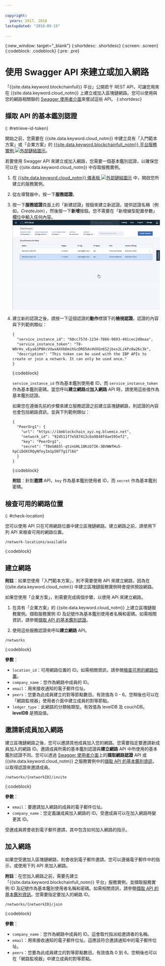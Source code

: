 ```yaml
---

copyright:
  years: 2017, 2018
lastupdated: "2018-05-15"

---
```


{:new_window: target="_blank"}
{:shortdesc: .shortdesc}
{:screen: .screen}
{:codeblock: .codeblock}
{:pre: .pre}

# 使用 Swagger API 來建立或加入網路

「{{site.data.keyword.blockchainfull}} 平台」公開若干 REST API，可讓您用來在 {{site.data.keyword.cloud_notm}} 上建立或加入區塊鏈網路。您可以使用與您的網路相關聯的 [Swagger 使用者介面](swagger_apis.html)來嘗試這些 API。
{:shortdesc}


## 擷取 API 的基本鑑別認證
{: #retrieve-id-token}

開始之前，您需要在 {{site.data.keyword.cloud_notm}} 中建立具有「入門範本方案」或「企業方案」的 [{{site.data.keyword.blockchainfull_notm}} 平台服務實例 ![外部鏈結圖示](../images/external_link.svg "外部鏈結圖示")](https://console.bluemix.net/catalog/services/blockchain)。

若要使用 Swagger API 來建立或加入網路，您需要一個基本鑑別認證，以確保您可以在 {{site.data.keyword.cloud_notm}} 中存取服務實例。

1. 在 [{{site.data.keyword.cloud_notm}} 儀表板 ![外部鏈結圖示](../images/external_link.svg "外部鏈結圖示")](https://console.bluemix.net/dashboard/apps/) 中，開啟您所建立的服務實例。
2. 從左導覽器中，按一下**服務認證**。
3. 按一下**服務認證**頁面上的「新建認證」按鈕來建立新認證。提供認證名稱（例如，*CreateJoin*），然後按一下**新增**按鈕。您不需要在「新增線型配置參數」欄位中輸入任何內容。
    ![擷取服務認證](../images/service_credentials.gif "擷取服務認證")
4. 建立新的認證之後，請按一下這個認證的**動作**標頭下的**檢視認證**。認證的內容與下列範例類似：

    ```
    {
      "service_instance_id": "60cc757d-1234-7866-9893-491cec2d0eaa",
      "service_instance_token": "T8-W0rHv_vEya63P8KcVUwxAXXbDmihGcDRD5AcHVXGn6S2jbxx2LikPz8w26c3k",
      "description": "This token can be used with the IBP APIs to create or join a network. It can only be used once."
    }
    ```
    {:codeblock}

    `service_instance_id` 作為基本鑑別使用者 ID，而 `service_instance_token` 作為基本鑑別密碼。當您呼叫**建立網路**或**加入網路** API 時，請使用這些值作為基本鑑別認證。

    如果您在遵循先前的步驟來建立服務認證之前建立區塊鏈網路，則認證的內容也會包括網路資訊，並與下列範例類似：

    ```
    {
      "PeerOrg1": {
        "url": "https://ibmblockchain_xyz.ng.bluemix.net",
        "network_id": "92d511f7e587413c8a9848fdae595ef2",
        "key": "PeerOrg1",
        "secret": "T8eUA65l-qtznUHL10KzQ7IK-3BVWWfHu5-hpCiDdXCRQyNfeyIm1p5NT7g17l6U"
      }
    }
    ```
    {:codeblock}

    **附註**：針對**邀請** API，`key` 作為基本鑑別使用者 ID，而 `secret` 作為基本鑑別密碼。


## 檢查可用的網路位置
{: #check-location}

您可以使用 API 只在可用網路位置中建立區塊鏈網路。建立網路之前，請使用下列 API 來檢查可用的網路位置。

```
/network-locations/available
```
{:codeblock}


## 建立網路

**附註**：如果您使用「入門範本方案」，則不需要使用 API 來建立網路，因為在 {{site.data.keyword.cloud_notm}} 中建立區塊鏈服務實例時會提供預設網路。

如果您使用「企業方案」，則需要完成兩個步驟，以使用 API 來建立網路。

1. 在具有「企業方案」<!-- or Enterprise Plus Plan-->的 {{site.data.keyword.cloud_notm}} 上建立區塊鏈服務實例。擷取服務實例 ID 及記號作為基本鑑別使用者名稱和密碼。如需相關資訊，請參閱[擷取 API 的基本鑑別認證](#retrieve-id-token)。

2. 使用這些服務認證來呼叫**建立網路** API。

```
/networks
```
{:codeblock}

**參數**：
- `location_id`：可用網路位置的 ID。如需相關資訊，請參閱[檢查可用的網路位置](check-location)。
- `company_name`：您作為網路中成員的 ID。
- `email`：用來接收通知的電子郵件位址。
- `peers`：您要為此成員建立的對等節點數目。有效值為 0 - 6。您稍後也可以在「網路監視器」使用者介面中建立成員的對等節點。
- `ledger_type`：此網路的分類帳類型。有效值為 levelDB 及 couchDB。**levelDB** 是預設值。


## 邀請新成員加入網路

建立區塊鏈網路之後，您可以邀請其他成員加入您的網路。您需要指定要邀請新成員加入的網路 ID。邀請成員所需的基本鑑別認證與**建立網路** API 中所使用的基本鑑別認證不同。<!--In order to get the basic auth information you will need to follow the same steps in "Retrieving basic auth information for API". -->您可以透過 [Swagger 使用者介面](swagger_apis##retrieving-network-credentials)上的**擷取網路認證** API 或 {{site.data.keyword.cloud_notm}} 之服務實例中的[擷取 API 的基本鑑別資訊](#retrieve-id-token)，以取得認證來邀請成員。

```
/networks/{networkID}/invite
```
{:codeblock}

**參數**：
- `email`：要邀請加入網路的成員的電子郵件位址。
- `company_name`：您定義讓成員加入網路的 ID。受邀成員可以在加入網路時變更其 ID。

受邀成員將會收到電子郵件邀請，其中包含如何加入網路的指示。


## 加入網路

如果您受邀加入區塊鏈網路，則會收到電子郵件邀請。您可以遵循電子郵件中的指示，或使用下列 API 來加入網路。

**附註**：在您加入網路之前，需要先建立「{{site.data.keyword.blockchainfull_notm}} 平台」服務實例，並擷取服務實例 ID 及記號作為基本鑑別使用者名稱和密碼。如需相關資訊，請參閱[擷取 API 的基本鑑別資訊](#retrieve-id-token)。您需要指定要加入的網路 ID。

```
/networks/{networkID}/join
```
{:codeblock}

**參數**：
- `company_name`：您作為網路中成員的 ID。這會取代指派給邀請者的名稱。
- `email`：用來接收通知的電子郵件位址。這應該符合邀請通知中的電子郵件位址。
- `peers`：您要為此成員建立的對等節點數目。有效值為 0 到 6。您稍後也可以在「網路監視器」中建立成員的對等節點。

